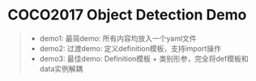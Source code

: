 # COCO2017 Object Detection Demo

> - demo1: 最简demo: 所有内容均放入一个yaml文件
> - demo2: 过渡demo: 定义definition模板，支持import操作
> - demo3: 最佳demo: Definition模板 + 类别形参，完全将def模板和data实例解耦
